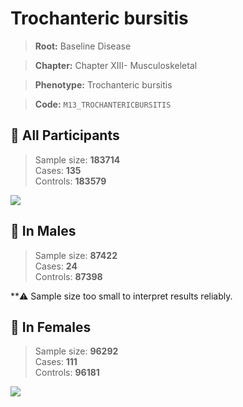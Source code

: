 # Trochanteric bursitis

> **Root:** Baseline Disease  

> **Chapter:** Chapter XIII- Musculoskeletal  

> **Phenotype:** Trochanteric bursitis  

> **Code:** `M13_TROCHANTERICBURSITIS`

## 🧪 All Participants  
> Sample size: **183714**  
> Cases: **135**  
> Controls: **183579**
<img src="/Disease/Figures/ALL/Baseline/M13_TROCHANTERICBURSITIS.png"/>
<CsvTable src="/Disease_Data/ALL/Baseline/LG_M13_TROCHANTERICBURSITIS.csv" label="🔍 View full results" />

## 👨 In Males  
> Sample size: **87422**  
> Cases: **24**  
> Controls: **87398**

**⚠️ Sample size too small to interpret results reliably.

## 👩 In Females  
> Sample size: **96292**  
> Cases: **111**  
> Controls: **96181**
<img src="/Disease/Figures/Female/Baseline/M13_TROCHANTERICBURSITIS.png"/>
<CsvTable src="/Disease_Data/Female/Baseline/LG_M13_TROCHANTERICBURSITIS.csv" label="🔍 View full results" />
